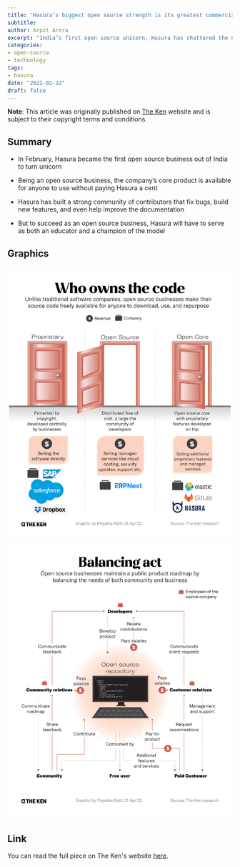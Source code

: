 ```yaml
---
title: "Hasura’s biggest open source strength is its greatest commercial weakness"
subtitle: 
author: Arpit Arora
excerpt: "India’s first open source unicorn, Hasura has shattered the notion that proprietary solutions are the sole path to building a billion-dollar business. However, while its open source base has helped it build a global community, getting them to buy into its commercial solutions—especially as contributors—won’t be easy."
categories:
- open-source
- technology
tags:
- hasura
date: "2022-02-22"
draft: false
---
```


**Note**: This article was originally published on [The Ken](https://the-ken.com) website and is subject to their copyright terms and conditions.

## Summary

- In February, Hasura became the first open source business out of India to turn unicorn

- Being an open source business, the company’s core product is available for anyone to use without paying Hasura a cent

- Hasura has built a strong community of contributors that fix bugs, build new features, and even help improve the documentation

- But to succeed as an open source business, Hasura will have to serve as both an educator and a champion of the model

## Graphics

![](open-source.jpg)

![](model.jpg)

## Link

You can read the full piece on The Ken's website [here](https://the-ken.com/story/hasura-open-source-strength-commercial-weakness/).
